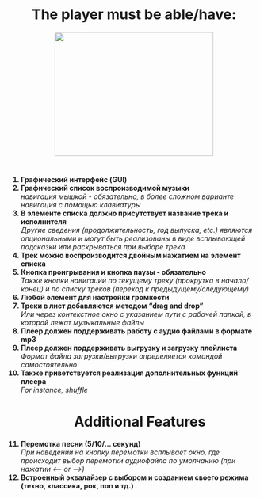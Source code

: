 <h1 align='center'>The player must be able/have:</h1>

<p align="center"><img src="https://media4.giphy.com/media/3o6MbbT5ctRJeOnPIA/giphy.gif?cid=ecf05e47d5vu65twsl9nibtl4wwmg8ysvkboodz2g1uqm44n&rid=giphy.gif&ct=g" width="320" height="250"/></p>

<h1></h1>
<ol type="1"><b>
<li>Графический интерфейс (GUI)</li>
   
<li>Графический список воспроизводимой музыки</li></b>   
<i>навигация мышкой - обязательно, в более сложном варианте навигация с помощью клавиатуры</i><b>   
   
<li>В элементе списка должно присутствует название трека и исполнителя</li></b>  
<i>Другие сведения (продолжительность, год выпуска, etc.) являются опциональными и могут
быть реализованы в виде всплывающей подсказки или раскрываться при выборе трека</i><b>

<li>Трек можно воспроизводится двойным нажатием на элемент списка</li>

<li>Кнопка проигрывания и кнопка паузы - обязательно</li></b>
<i>Также кнопки навигации по текущему треку (прокрутка в начало/конец) и по списку треков (переход к предыдущему/следующему)</i><b>     
   
<li>Любой элемент для настройки громкости</li>

<li>Треки в лист добавляются методом “drag and drop”</li></b>
<i>Или через контекстное окно с указанием пути с рабочей папкой, в которой лежат музыкальные файлы</i><b>  

<li>Плеер должен поддерживать работу с аудио файлами в формате mp3</li>

<li>Плеер должен поддерживать выгрузку и загрузку плейлиста</li></b>
<i>Формат файла загрузки/выгрузки определяется командой самостоятельно</i><b> 

<li>Также приветствуется реализация дополнительных функций плеера</li></b>
<i>For instance, shuffle</i><b> 

<h1 align="center">Additional Features</h1>
   
<li>Перемотка песни (5/10/… секунд)</li></b>
<i>При наведении на кнопку перемотки всплывает окно, где происходит выбор перемотки аудиофайла по умолчанию (при нажатии <— or —>)</i><b>    

<li>Встроенный эквалайзер с выбором и созданием своего режима (техно, классика, рок, поп и тд.)</li>

